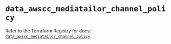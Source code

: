 # `data_awscc_mediatailor_channel_policy`

Refer to the Terraform Registry for docs: [`data_awscc_mediatailor_channel_policy`](https://registry.terraform.io/providers/hashicorp/awscc/0.70.0/docs/data-sources/mediatailor_channel_policy).

